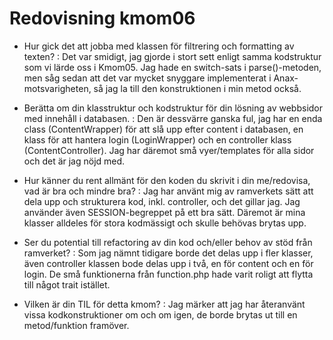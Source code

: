 ---
---
Redovisning kmom06
=========================

 - Hur gick det att jobba med klassen för filtrering och formatting av texten?
 : Det var smidigt, jag gjorde i stort sett enligt samma kodstruktur som vi lärde oss i Kmom05. Jag hade en switch-sats i parse()-metoden, men såg sedan att det var mycket snyggare implementerat i Anax-motsvarigheten, så jag la till den konstruktionen i min metod också.

 - Berätta om din klasstruktur och kodstruktur för din lösning av webbsidor med innehåll i databasen.
 : Den är dessvärre ganska ful, jag har en enda class (ContentWrapper) för att slå upp efter content i databasen, en klass för att hantera login (LoginWrapper) och en controller klass (ContentController). Jag har däremot små vyer/templates för alla sidor och det är jag nöjd med.

 - Hur känner du rent allmänt för den koden du skrivit i din me/redovisa, vad är bra och mindre bra?
 : Jag har använt mig av ramverkets sätt att dela upp och strukturera kod, inkl. controller, och det gillar jag. Jag använder även SESSION-begreppet på ett bra sätt. Däremot är mina klasser alldeles för stora kodmässigt och skulle behövas brytas upp.

 - Ser du potential till refactoring av din kod och/eller behov av stöd från ramverket?
 : Som jag nämnt tidigare borde det delas upp i fler klasser, även controller klassen bode delas upp i två, en för content och en för login. De små funktionerna från function.php hade varit roligt att flytta till något trait istället.

 - Vilken är din TIL för detta kmom?
 : Jag märker att jag har återanvänt vissa kodkonstruktioner om och om igen, de borde brytas ut till en metod/funktion framöver. 
